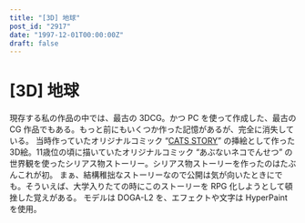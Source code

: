 ```yaml
---
title: "[3D] 地球"
post_id: "2917"
date: "1997-12-01T00:00:00Z"
draft: false
---
```


# [3D] 地球

現存する私の作品の中では、最古の 3DCG。かつ PC を使って作成した、最古の CG 作品でもある。もっと前にもいくつか作った記憶があるが、完全に消失している。 当時作っていたオリジナルコミック “[CATS STORY](/cats_story)” の挿絵として作った3D絵。11歳位の頃に描いていたオリジナルコミック “あぶないネコでんせつ” の世界観を使ったシリアス物ストーリー。シリアス物ストーリーを作ったのはたぶんこれが初。  まぁ、結構稚拙なストーリーなので公開は気が向いたときにでも。そういえば、大学入りたての時にこのストーリーを RPG 化しようとして頓挫した覚えがある。 モデルは DOGA-L2 を、エフェクトや文字は HyperPaint を使用。
